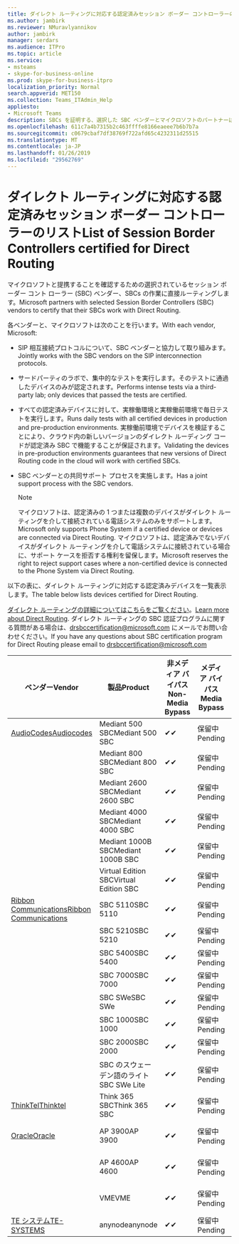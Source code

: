 ```yaml
---
title: ダイレクト ルーティングに対応する認定済みセッション ボーダー コントローラーのリスト
ms.author: jambirk
ms.reviewer: NMuravlyannikov
author: jambirk
manager: serdars
ms.audience: ITPro
ms.topic: article
ms.service:
- msteams
- skype-for-business-online
ms.prod: skype-for-business-itpro
localization_priority: Normal
search.appverid: MET150
ms.collection: Teams_ITAdmin_Help
appliesto:
- Microsoft Teams
description: SBCs を証明する、選択した SBC ベンダーとマイクロソフトのパートナーは、直接ルーティング機能します。
ms.openlocfilehash: 611c7a4b7315b2c463ffffe8166eaeee7b6b7b7a
ms.sourcegitcommit: c0679cbaf7df38769f722afd65c4232311d25515
ms.translationtype: MT
ms.contentlocale: ja-JP
ms.lasthandoff: 01/26/2019
ms.locfileid: "29562769"
---
```

# <a name="list-of-session-border-controllers-certified-for-direct-routing"></a><span data-ttu-id="66abb-103">ダイレクト ルーティングに対応する認定済みセッション ボーダー コントローラーのリスト</span><span class="sxs-lookup"><span data-stu-id="66abb-103">List of Session Border Controllers certified for Direct Routing</span></span>

<span data-ttu-id="66abb-104">マイクロソフトと提携することを確認するための選択されているセッション ボーダー コント ローラー (SBC) ベンダー、SBCs の作業に直接ルーティングします。</span><span class="sxs-lookup"><span data-stu-id="66abb-104">Microsoft partners with selected Session Border Controllers (SBC) vendors to certify that their SBCs work with Direct Routing.</span></span> 

<span data-ttu-id="66abb-105">各ベンダーと、マイクロソフトは次のことを行います。</span><span class="sxs-lookup"><span data-stu-id="66abb-105">With each vendor, Microsoft:</span></span> 

- <span data-ttu-id="66abb-106">SIP 相互接続プロトコルについて、SBC ベンダーと協力して取り組みます。</span><span class="sxs-lookup"><span data-stu-id="66abb-106">Jointly works with the SBC vendors on the SIP interconnection protocols.</span></span>
- <span data-ttu-id="66abb-107">サードパーティのラボで、集中的なテストを実行します。そのテストに通過したデバイスのみが認定されます。</span><span class="sxs-lookup"><span data-stu-id="66abb-107">Performs intense tests via a third-party lab; only devices that passed the tests are certified.</span></span> 
- <span data-ttu-id="66abb-108">すべての認定済みデバイスに対して、実稼働環境と実稼働前環境で毎日テストを実行します。</span><span class="sxs-lookup"><span data-stu-id="66abb-108">Runs daily tests with all certified devices in production and pre-production environments.</span></span> <span data-ttu-id="66abb-109">実稼働前環境でデバイスを検証することにより、クラウド内の新しいバージョンのダイレクト ルーディング コードが認定済み SBC で機能することが保証されます。</span><span class="sxs-lookup"><span data-stu-id="66abb-109">Validating the devices in pre-production environments guarantees that new versions of Direct Routing code in the cloud will work with certified SBCs.</span></span> 
- <span data-ttu-id="66abb-110">SBC ベンダーとの共同サポート プロセスを実施します。</span><span class="sxs-lookup"><span data-stu-id="66abb-110">Has a joint support process with the SBC vendors.</span></span>


  > [!NOTE]
  > <span data-ttu-id="66abb-111">マイクロソフトは、認定済みの 1 つまたは複数のデバイスがダイレクト ルーティングを介して接続されている電話システムのみをサポートします。</span><span class="sxs-lookup"><span data-stu-id="66abb-111">Microsoft only supports Phone System if a certified device or devices are connected via Direct Routing.</span></span> <span data-ttu-id="66abb-112">マイクロソフトは、認定済みでないデバイスがダイレクト ルーティングを介して電話システムに接続されている場合に、サポート ケースを拒否する権利を留保します。</span><span class="sxs-lookup"><span data-stu-id="66abb-112">Microsoft reserves the right to reject support cases where a non-certified device is connected to the Phone System via Direct Routing.</span></span> 

<span data-ttu-id="66abb-113">以下の表に、ダイレクト ルーティングに対応する認定済みデバイスを一覧表示します。</span><span class="sxs-lookup"><span data-stu-id="66abb-113">The table below lists devices certified for Direct Routing.</span></span> 

<span data-ttu-id="66abb-114">[ダイレクト ルーティングの詳細についてはこちらをご覧ください](https://aka.ms/dr)。</span><span class="sxs-lookup"><span data-stu-id="66abb-114">[Learn more about Direct Routing](https://aka.ms/dr).</span></span> <span data-ttu-id="66abb-115">ダイレクト ルーティングの SBC 認証プログラムに関する質問がある場合は、drsbccertification@microsoft.com にメールでお問い合わせください。</span><span class="sxs-lookup"><span data-stu-id="66abb-115">If you have any questions about SBC certification program for Direct Routing please email to drsbccertification@microsoft.com</span></span>


|                                                       <span data-ttu-id="66abb-116">ベンダー</span><span class="sxs-lookup"><span data-stu-id="66abb-116">Vendor</span></span>                                                        |       <span data-ttu-id="66abb-117">製品</span><span class="sxs-lookup"><span data-stu-id="66abb-117">Product</span></span>       | <span data-ttu-id="66abb-118">非メディア バイパス</span><span class="sxs-lookup"><span data-stu-id="66abb-118">Non-Media Bypass</span></span> | <span data-ttu-id="66abb-119">メディア バイパス</span><span class="sxs-lookup"><span data-stu-id="66abb-119">Media Bypass</span></span> | <span data-ttu-id="66abb-120">ソフトウェア バージョン</span><span class="sxs-lookup"><span data-stu-id="66abb-120">Software Version</span></span> |
|---------------------------------------------------------------------------------------------------------------------|---------------------|------------------|--------------|------------------|
| [<span data-ttu-id="66abb-121">AudioCodes</span><span class="sxs-lookup"><span data-stu-id="66abb-121">Audiocodes</span></span>](https://www.audiocodes.com/solutions-products/products/products-for-microsoft-365/direct-routing-for-microsoft-teams) |   <span data-ttu-id="66abb-122">Mediant 500 SBC</span><span class="sxs-lookup"><span data-stu-id="66abb-122">Mediant 500 SBC</span></span>   |     <span data-ttu-id="66abb-123">&#10004;</span><span class="sxs-lookup"><span data-stu-id="66abb-123">&#10004;</span></span>     |   <span data-ttu-id="66abb-124">保留中</span><span class="sxs-lookup"><span data-stu-id="66abb-124">Pending</span></span>    |  <span data-ttu-id="66abb-125">7.20A.200.055</span><span class="sxs-lookup"><span data-stu-id="66abb-125">7.20A.200.055</span></span>   |
|                                                                                                                     |   <span data-ttu-id="66abb-126">Mediant 800 SBC</span><span class="sxs-lookup"><span data-stu-id="66abb-126">Mediant 800 SBC</span></span>   |     <span data-ttu-id="66abb-127">&#10004;</span><span class="sxs-lookup"><span data-stu-id="66abb-127">&#10004;</span></span>     |   <span data-ttu-id="66abb-128">保留中</span><span class="sxs-lookup"><span data-stu-id="66abb-128">Pending</span></span>    |  <span data-ttu-id="66abb-129">7.20A.200.055</span><span class="sxs-lookup"><span data-stu-id="66abb-129">7.20A.200.055</span></span>   |
|                                                                                                                     |  <span data-ttu-id="66abb-130">Mediant 2600 SBC</span><span class="sxs-lookup"><span data-stu-id="66abb-130">Mediant 2600 SBC</span></span>   |     <span data-ttu-id="66abb-131">&#10004;</span><span class="sxs-lookup"><span data-stu-id="66abb-131">&#10004;</span></span>     |   <span data-ttu-id="66abb-132">保留中</span><span class="sxs-lookup"><span data-stu-id="66abb-132">Pending</span></span>    |  <span data-ttu-id="66abb-133">7.20A.200.055</span><span class="sxs-lookup"><span data-stu-id="66abb-133">7.20A.200.055</span></span>   |
|                                                                                                                     |  <span data-ttu-id="66abb-134">Mediant 4000 SBC</span><span class="sxs-lookup"><span data-stu-id="66abb-134">Mediant 4000 SBC</span></span>   |     <span data-ttu-id="66abb-135">&#10004;</span><span class="sxs-lookup"><span data-stu-id="66abb-135">&#10004;</span></span>     |   <span data-ttu-id="66abb-136">保留中</span><span class="sxs-lookup"><span data-stu-id="66abb-136">Pending</span></span>    |  <span data-ttu-id="66abb-137">7.20A.200.055</span><span class="sxs-lookup"><span data-stu-id="66abb-137">7.20A.200.055</span></span>   |
|                                                                                                                     | <span data-ttu-id="66abb-138">Mediant 1000B  SBC</span><span class="sxs-lookup"><span data-stu-id="66abb-138">Mediant 1000B  SBC</span></span>  |     <span data-ttu-id="66abb-139">&#10004;</span><span class="sxs-lookup"><span data-stu-id="66abb-139">&#10004;</span></span>     |   <span data-ttu-id="66abb-140">保留中</span><span class="sxs-lookup"><span data-stu-id="66abb-140">Pending</span></span>    |  <span data-ttu-id="66abb-141">7.20A.200.055</span><span class="sxs-lookup"><span data-stu-id="66abb-141">7.20A.200.055</span></span>   |
|                                                                                                                     | <span data-ttu-id="66abb-142">Virtual Edition SBC</span><span class="sxs-lookup"><span data-stu-id="66abb-142">Virtual Edition SBC</span></span> |     <span data-ttu-id="66abb-143">&#10004;</span><span class="sxs-lookup"><span data-stu-id="66abb-143">&#10004;</span></span>     |   <span data-ttu-id="66abb-144">保留中</span><span class="sxs-lookup"><span data-stu-id="66abb-144">Pending</span></span>    |  <span data-ttu-id="66abb-145">7.20A.200.055</span><span class="sxs-lookup"><span data-stu-id="66abb-145">7.20A.200.055</span></span>   |
|  [<span data-ttu-id="66abb-146">Ribbon Communications</span><span class="sxs-lookup"><span data-stu-id="66abb-146">Ribbon Communications</span></span>](https://ribboncommunications.com/solutions/enterprise-solutions/microsoft-skype-business)  |      <span data-ttu-id="66abb-147">SBC 5110</span><span class="sxs-lookup"><span data-stu-id="66abb-147">SBC 5110</span></span>       |     <span data-ttu-id="66abb-148">&#10004;</span><span class="sxs-lookup"><span data-stu-id="66abb-148">&#10004;</span></span>     |   <span data-ttu-id="66abb-149">保留中</span><span class="sxs-lookup"><span data-stu-id="66abb-149">Pending</span></span>    |       <span data-ttu-id="66abb-150">V6.2</span><span class="sxs-lookup"><span data-stu-id="66abb-150">V6.2</span></span>       |
|                                                                                                                     |      <span data-ttu-id="66abb-151">SBC 5210</span><span class="sxs-lookup"><span data-stu-id="66abb-151">SBC 5210</span></span>       |     <span data-ttu-id="66abb-152">&#10004;</span><span class="sxs-lookup"><span data-stu-id="66abb-152">&#10004;</span></span>     |   <span data-ttu-id="66abb-153">保留中</span><span class="sxs-lookup"><span data-stu-id="66abb-153">Pending</span></span>    |       <span data-ttu-id="66abb-154">V6.2</span><span class="sxs-lookup"><span data-stu-id="66abb-154">V6.2</span></span>       |
|                                                                                                                     |      <span data-ttu-id="66abb-155">SBC 5400</span><span class="sxs-lookup"><span data-stu-id="66abb-155">SBC 5400</span></span>       |     <span data-ttu-id="66abb-156">&#10004;</span><span class="sxs-lookup"><span data-stu-id="66abb-156">&#10004;</span></span>     |   <span data-ttu-id="66abb-157">保留中</span><span class="sxs-lookup"><span data-stu-id="66abb-157">Pending</span></span>    |       <span data-ttu-id="66abb-158">V6.2</span><span class="sxs-lookup"><span data-stu-id="66abb-158">V6.2</span></span>       |
|                                                                                                                     |      <span data-ttu-id="66abb-159">SBC 7000</span><span class="sxs-lookup"><span data-stu-id="66abb-159">SBC 7000</span></span>       |     <span data-ttu-id="66abb-160">&#10004;</span><span class="sxs-lookup"><span data-stu-id="66abb-160">&#10004;</span></span>     |   <span data-ttu-id="66abb-161">保留中</span><span class="sxs-lookup"><span data-stu-id="66abb-161">Pending</span></span>    |       <span data-ttu-id="66abb-162">V6.2</span><span class="sxs-lookup"><span data-stu-id="66abb-162">V6.2</span></span>       |
|                                                                                                                     |       <span data-ttu-id="66abb-163">SBC SWe</span><span class="sxs-lookup"><span data-stu-id="66abb-163">SBC SWe</span></span>       |     <span data-ttu-id="66abb-164">&#10004;</span><span class="sxs-lookup"><span data-stu-id="66abb-164">&#10004;</span></span>     |   <span data-ttu-id="66abb-165">保留中</span><span class="sxs-lookup"><span data-stu-id="66abb-165">Pending</span></span>    |       <span data-ttu-id="66abb-166">V6.2</span><span class="sxs-lookup"><span data-stu-id="66abb-166">V6.2</span></span>       |
|                                                                                                                     |      <span data-ttu-id="66abb-167">SBC 1000</span><span class="sxs-lookup"><span data-stu-id="66abb-167">SBC 1000</span></span>       |     <span data-ttu-id="66abb-168">&#10004;</span><span class="sxs-lookup"><span data-stu-id="66abb-168">&#10004;</span></span>     |   <span data-ttu-id="66abb-169">保留中</span><span class="sxs-lookup"><span data-stu-id="66abb-169">Pending</span></span>    |      <span data-ttu-id="66abb-170">V7.0.2</span><span class="sxs-lookup"><span data-stu-id="66abb-170">V7.0.2</span></span>      |
|                                                                                                                     |      <span data-ttu-id="66abb-171">SBC 2000</span><span class="sxs-lookup"><span data-stu-id="66abb-171">SBC 2000</span></span>       |     <span data-ttu-id="66abb-172">&#10004;</span><span class="sxs-lookup"><span data-stu-id="66abb-172">&#10004;</span></span>     |   <span data-ttu-id="66abb-173">保留中</span><span class="sxs-lookup"><span data-stu-id="66abb-173">Pending</span></span>    |      <span data-ttu-id="66abb-174">V7.0.2</span><span class="sxs-lookup"><span data-stu-id="66abb-174">V7.0.2</span></span>      |
|                                                                                                                     |    <span data-ttu-id="66abb-175">SBC のスウェーデン語のライト</span><span class="sxs-lookup"><span data-stu-id="66abb-175">SBC SWe Lite</span></span>     |     <span data-ttu-id="66abb-176">&#10004;</span><span class="sxs-lookup"><span data-stu-id="66abb-176">&#10004;</span></span>     |   <span data-ttu-id="66abb-177">保留中</span><span class="sxs-lookup"><span data-stu-id="66abb-177">Pending</span></span>    |      <span data-ttu-id="66abb-178">V7.0.4</span><span class="sxs-lookup"><span data-stu-id="66abb-178">V7.0.4</span></span>      |
|                     [<span data-ttu-id="66abb-179">ThinkTel</span><span class="sxs-lookup"><span data-stu-id="66abb-179">Thinktel</span></span>](https://www.thinktel.ca/services/think-365/think-365-overview/)                      |    <span data-ttu-id="66abb-180">Think 365 SBC</span><span class="sxs-lookup"><span data-stu-id="66abb-180">Think 365 SBC</span></span>    |     <span data-ttu-id="66abb-181">&#10004;</span><span class="sxs-lookup"><span data-stu-id="66abb-181">&#10004;</span></span>     |   <span data-ttu-id="66abb-182">保留中</span><span class="sxs-lookup"><span data-stu-id="66abb-182">Pending</span></span>    |       <span data-ttu-id="66abb-183">V1.4</span><span class="sxs-lookup"><span data-stu-id="66abb-183">V1.4</span></span>       |
|                     [<span data-ttu-id="66abb-184">Oracle</span><span class="sxs-lookup"><span data-stu-id="66abb-184">Oracle</span></span>](https://www.oracle.com/industries/communications/products/session-border-controller/index.html)                      |    <span data-ttu-id="66abb-185">AP 3900</span><span class="sxs-lookup"><span data-stu-id="66abb-185">AP 3900</span></span>       |    <span data-ttu-id="66abb-186">&#10004;</span><span class="sxs-lookup"><span data-stu-id="66abb-186">&#10004;</span></span>     |   <span data-ttu-id="66abb-187">保留中</span><span class="sxs-lookup"><span data-stu-id="66abb-187">Pending</span></span>  |   <span data-ttu-id="66abb-188">ECZ8.1.0 MR 1 GA (ビルド 145)</span><span class="sxs-lookup"><span data-stu-id="66abb-188">ECZ8.1.0 MR-1 GA (Build 145)</span></span>  |
|                                                                                                                     |      <span data-ttu-id="66abb-189">AP 4600</span><span class="sxs-lookup"><span data-stu-id="66abb-189">AP 4600</span></span>         |    <span data-ttu-id="66abb-190">&#10004;</span><span class="sxs-lookup"><span data-stu-id="66abb-190">&#10004;</span></span>   |   <span data-ttu-id="66abb-191">保留中</span><span class="sxs-lookup"><span data-stu-id="66abb-191">Pending</span></span>    |     <span data-ttu-id="66abb-192">ECZ8.1.0 MR 1 GA (ビルド 145)</span><span class="sxs-lookup"><span data-stu-id="66abb-192">ECZ8.1.0 MR-1 GA (Build 145)</span></span>  |
|                                                                                                                     |      <span data-ttu-id="66abb-193">VME</span><span class="sxs-lookup"><span data-stu-id="66abb-193">VME</span></span>             |    <span data-ttu-id="66abb-194">&#10004;</span><span class="sxs-lookup"><span data-stu-id="66abb-194">&#10004;</span></span>    |   <span data-ttu-id="66abb-195">保留中</span><span class="sxs-lookup"><span data-stu-id="66abb-195">Pending</span></span>    |     <span data-ttu-id="66abb-196">ECZ8.1.0 MR 1 GA (ビルド 145)</span><span class="sxs-lookup"><span data-stu-id="66abb-196">ECZ8.1.0 MR-1 GA (Build 145)</span></span>     |
|                     [<span data-ttu-id="66abb-197">TE システム</span><span class="sxs-lookup"><span data-stu-id="66abb-197">TE-SYSTEMS</span></span>](https://www.anynode.de/anynode-and-microsoft-teams/)                               |     <span data-ttu-id="66abb-198">anynode</span><span class="sxs-lookup"><span data-stu-id="66abb-198">anynode</span></span>         |     <span data-ttu-id="66abb-199">&#10004;</span><span class="sxs-lookup"><span data-stu-id="66abb-199">&#10004;</span></span>   |   <span data-ttu-id="66abb-200">保留中</span><span class="sxs-lookup"><span data-stu-id="66abb-200">Pending</span></span>    |      <span data-ttu-id="66abb-201">v3.16.2</span><span class="sxs-lookup"><span data-stu-id="66abb-201">v3.16.2</span></span>      |
